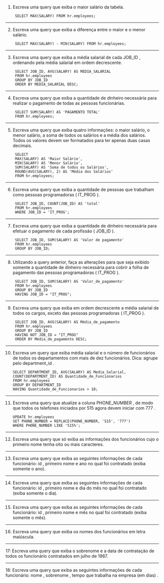 1. Escreva uma query que exiba o maior salário da tabela.

		SELECT MAX(SALARY) FROM hr.employees;
	
-------------------------------------------------------------------------------------------------------------------	
2. Escreva uma query que exiba a diferença entre o maior e o menor salário.

		SELECT MAX(SALARY) - MIN(SALARY) FROM hr.employees;
	
-------------------------------------------------------------------------------------------------------------------	
3. Escreva uma query que exiba a média salarial de cada JOB_ID , ordenando pela média salarial em ordem decrescente.

		SELECT JOB_ID, AVG(SALARY) AS MEDIA_SALARIAL
		FROM hr.employees
		GROUP BY JOB_ID
		ORDER BY MEDIA_SALARIAL DESC;
	
-------------------------------------------------------------------------------------------------------------------	
4. Escreva uma query que exiba a quantidade de dinheiro necessária para realizar o pagamento de todas as pessoas funcionárias.

		SELECT SUM(SALARY) AS 'PAGAMENTO TOTAL'
		FROM hr.employees;
	
-------------------------------------------------------------------------------------------------------------------
5. Escreva uma query que exiba quatro informações: o maior salário, o menor salário, a soma de todos os salários e a média dos salários. Todos os valores devem ser formatados para ter apenas duas casas decimais.

		SELECT 
		MAX(SALARY) AS 'Maior Salário', 
		MIN(SALARY) AS 'Menor Salário', 
		SUM(SALARY) AS 'Soma de todos os Salários', 
		ROUND(AVG(SALARY), 2) AS 'Média dos Salários'
		FROM hr.employees;
	
-------------------------------------------------------------------------------------------------------------------	
6. Escreva uma query que exiba a quantidade de pessoas que trabalham como pessoas programadoras ( IT_PROG ).

		SELECT JOB_ID, COUNT(JOB_ID) AS 'total'
		FROM hr.employees
		WHERE JOB_ID = 'IT_PROG';
	
-------------------------------------------------------------------------------------------------------------------
7. Escreva uma query que exiba a quantidade de dinheiro necessária para efetuar o pagamento de cada profissão ( JOB_ID ).

		SELECT JOB_ID, SUM(SALARY) AS 'Valor de pagamento'
		FROM hr.employees
		GROUP BY JOB_ID;
	
-------------------------------------------------------------------------------------------------------------------
8. Utilizando a query anterior, faça as alterações para que seja exibido somente a quantidade de dinheiro necessária para cobrir a folha de pagamento das pessoas programadoras ( IT_PROG ).

		SELECT JOB_ID, SUM(SALARY) AS 'Valor_de_pagamento'
		FROM hr.employees
		GROUP BY JOB_ID
		HAVING JOB_ID = "IT_PROG";
	
-------------------------------------------------------------------------------------------------------------------
9. Escreva uma query que exiba em ordem decrescente a média salarial de todos os cargos, exceto das pessoas programadoras ( IT_PROG ).

		SELECT JOB_ID, AVG(SALARY) AS Média_de_pagamento
		FROM hr.employees
		GROUP BY JOB_ID
		HAVING NOT JOB_ID = "IT_PROG"
		ORDER BY Média_de_pagamento DESC;
	
-------------------------------------------------------------------------------------------------------------------	
10. Escreva um query que exiba média salarial e o número de funcionários de todos os departamentos com mais de dez funcionários. Dica: agrupe pelo department_id .

		SELECT DEPARTMENT_ID, AVG(SALARY) AS Media_Salarial, 			COUNT(DEPARTMENT_ID) AS Quantidade_de_Funcionarios
		FROM hr.employees
		GROUP BY DEPARTMENT_ID
		HAVING Quantidade_de_Funcionarios > 10;

-------------------------------------------------------------------------------------------------------------------	
11. Escreva uma query que atualize a coluna PHONE_NUMBER , de modo que todos os telefones iniciados por 515 agora devem iniciar com 777 .

		UPDATE hr.employees
		SET PHONE_NUMBER = REPLACE(PHONE_NUMBER, '515', '777')
		WHERE PHONE_NUMBER LIKE '515%';
	
-------------------------------------------------------------------------------------------------------------------	
12. Escreva uma query que só exiba as informações dos funcionários cujo o primeiro nome tenha oito ou mais caracteres.


	
-------------------------------------------------------------------------------------------------------------------	
13. Escreva uma query que exiba as seguintes informações de cada funcionário: id , primeiro nome e ano no qual foi contratado (exiba somente o ano).


	
-------------------------------------------------------------------------------------------------------------------	
14. Escreva uma query que exiba as seguintes informações de cada funcionário: id , primeiro nome e dia do mês no qual foi contratado (exiba somente o dia).


	
-------------------------------------------------------------------------------------------------------------------	
15. Escreva uma query que exiba as seguintes informações de cada funcionário: id , primeiro nome e mês no qual foi contratado (exiba somente o mês).


	
-------------------------------------------------------------------------------------------------------------------	
16. Escreva uma query que exiba os nomes dos funcionários em letra maiúscula.


	
-------------------------------------------------------------------------------------------------------------------	
17: Escreva uma query que exiba o sobrenome e a data de contratação de todos os funcionário contratados em julho de 1987.


	
-------------------------------------------------------------------------------------------------------------------	
18: Escreva uma query que exiba as seguintes informações de cada funcionário: nome , sobrenome , tempo que trabalha na empresa (em dias) .

	

